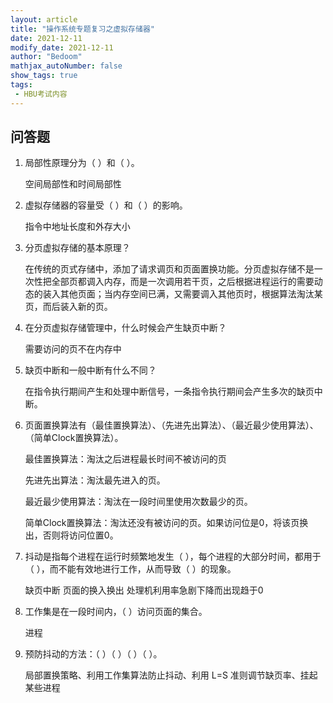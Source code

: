 ```yaml
---
layout: article
title: "操作系统专题复习之虚拟存储器"
date: 2021-12-11
modify_date: 2021-12-11
author: "Bedoom"
mathjax_autoNumber: false
show_tags: true
tags: 
 - HBU考试内容
---
```


<!--more-->

## 问答题

1. 局部性原理分为（  ）和（ ）。

   空间局部性和时间局部性

2. 虚拟存储器的容量受（ ）和（ ）的影响。

   指令中地址长度和外存大小

3. 分页虚拟存储的基本原理？

   在传统的页式存储中，添加了请求调页和页面置换功能。分页虚拟存储不是一次性把全部页都调入内存，而是一次调用若干页，之后根据进程运行的需要动态的装入其他页面；当内存空间已满，又需要调入其他页时，根据算法淘汰某页，而后装入新的页。

4. 在分页虚拟存储管理中，什么时候会产生缺页中断？

   需要访问的页不在内存中

5. 缺页中断和一般中断有什么不同？

   在指令执行期间产生和处理中断信号，一条指令执行期间会产生多次的缺页中断。

6. 页面置换算法有（最佳置换算法）、（先进先出算法）、（最近最少使用算法）、（简单Clock置换算法）。

   最佳置换算法：淘汰之后进程最长时间不被访问的页

   先进先出算法：淘汰最先进入的页。

   最近最少使用算法：淘汰在一段时间里使用次数最少的页。

   简单Clock置换算法：淘汰还没有被访问的页。如果访问位是0，将该页换出，否则将访问位置0。

7. 抖动是指每个进程在运行时频繁地发生（ ），每个进程的大部分时间，都用于（ ），而不能有效地进行工作，从而导致（ ）的现象。

   缺页中断 页面的换入换出 处理机利用率急剧下降而出现趋于0

8. 工作集是在一段时间内，（ ）访问页面的集合。

   进程

9. 预防抖动的方法：（ ）（ ）（ ）（ ）。

   局部置换策略、利用工作集算法防止抖动、利用 L=S 准则调节缺页率、挂起某些进程

